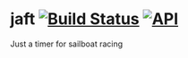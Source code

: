 # jaft [![Build Status](https://www.travis-ci.org/barnhill/jaft.svg?branch=master)](https://travis-ci.org/barnhill/jaft) [![API](https://img.shields.io/badge/API-21%2B-brightgreen.svg?style=flat)](https://android-arsenal.com/api?level=21)
Just a timer for sailboat racing
